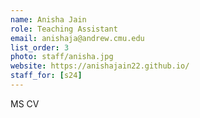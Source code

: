 ```yaml
---
name: Anisha Jain
role: Teaching Assistant
email: anishaja@andrew.cmu.edu
list_order: 3
photo: staff/anisha.jpg
website: https://anishajain22.github.io/
staff_for: [s24]
---
```

MS CV
